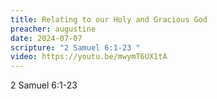 ```yaml
---
title: Relating to our Holy and Gracious God
preacher: augustine
date: 2024-07-07
scripture: "2 Samuel 6:1-23 "
video: https://youtu.be/mwymT6UX1tA
---
```

2 Samuel 6:1-23
